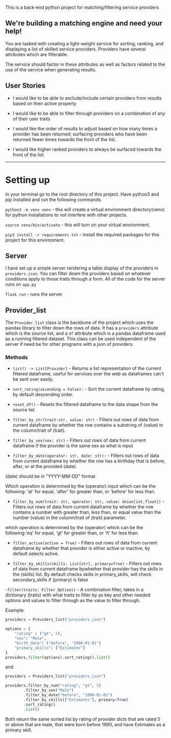 This is a back-end python project for matching/filtering service providers

## We're building a matching engine and need your help!

You are tasked with creating a light-weight service for sorting, ranking, and displaying a list of skilled service providers. Providers have several attributes which are filterable.

The service should factor in these attributes as well as factors related to the use of the service when generating results.

## User Stories

- I would like to be able to exclude/include certain providers from results based on their active property

- I would like to be able to filter through providers on a combination of any of their user traits

- I would like the order of results to adjust based on how many times a provider has been returned; surfacing providers who have been returned fewer times towards the front of the list.

- I would like higher ranked providers to always be surfaced towards the front of the list.

-----

# Setting up

In your terminal go to the root directory of this project. Have python3 and pip installed and run the following commands. 

`python3 -m venv venv` - this will create a virtual environment directory(venv) for python installations to not interfere with other projects.

`source venv/bin/activate` - this will turn on your virtual environment.

`pip3 install -r requirements.txt` - install the required packages for this project for this environment.

## Server

I have set up a simple server rendering a table display of the providers in `providers.json`. You can filter down the providers based on whatever conditions apply to those traits through a form. All of the code for the server runs on `app.py`

`flask run` - runs the server

## Provider_list

The `Provider_list` class is the backbone of the project which uses the pandas library to filter down the rows of data. It has a `providers` attribute which is the source list, and a `df` attribute which is a pandas dataframe used as a running filtered dataset. This class can be used independent of the server if need be for other programs with a json of providers.

### Methods

- `list() -> List[Provider]` - Returns a list representation of the current filtered dataframe, useful for services over the web as dataframes can't be sent over easily.

- `sort_rating(ascending = False):` - Sort the current dataframe by rating, by default descending order.

- `reset_df()` - Resets the filtered dataframe to the data shape from the source list

- `filter_by_str(trait:str, value: str)` - Filters out rows of data from current dataframe by whether the row contains a substring of (value) in the column/trait of (trait).

- `filter_by_sex(sex: str)` - Filters out rows of data from current dataframe if the provider is the same sex as what is input

- `filter_by_date(operator: str, date: str):` - Filters out rows of data from current dataframe by whether the row has a birthday that is before, after, or at the provided (date).

(date) should be in "YYYY-MM-DD" format
        
Which operation is determined by the (operator) input which can be the following: 'at' for equal, 'after' for greater than, or 'before' for less than.

- `filter_by_num(trait: str, operator: str, value: Union[int,float])` - Filters out rows of data from current dataframe by whether the row contains a number with greater than, less than, or equal value than the number (value) in the column/trait of (trait) parameter.

which operation is determined by the (operator) which can be the following:'eq' for equal, 'gt' for greater than, or 'lt' for less than.

- `filter_active(active = True)` - Filters out rows of data from current dataframe by whether that provider is either active or inactive, by default selects active.

- `filter_by_skills(skills: List[str], primary=True)` - Filters out rows of data from current dataframe bywhether that provider has the skills in the (skills) list. 
By default checks skills in primary_skills, will check secondary_skills if (primary) is false

-`filter(traits: Filter_Options)` - A combination filter, takes in a dictionary (traits) with what traits to filter by as key and other needed options and values to filter through as the value to filter through.

Example:

```python
providers = Providers_list("providers.json")

options = {
    "rating" : ("gt", 5),
    "sex": "Male",
    "birth_date": ("before", "1990-01-01")
    "primary_skills": ["Estimates"]
}
providers.filter(options).sort_rating().list()
```

and 

```python
providers = Providers_list("providers.json")

providers.filter_by_num("rating", "gt", 5)
        .filter_by_sex("Male")
        .filter_by_date("before", "1990-01-01")
        .filter_by_skills(["Estimates"], primary=True)
        .sort_rating()
        .list()
```

Both return the same sorted list by rating of provider dicts that are rated 5 or above that are male, that were born before 1990, and have Estimates as a primary skill.
